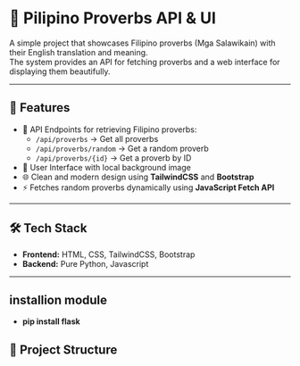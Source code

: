 # 📖 Pilipino Proverbs API & UI
A simple project that showcases Filipino proverbs (Mga Salawikain) with their English translation and meaning.  
The system provides an API for fetching proverbs and a web interface for displaying them beautifully.  


---

## 🚀 Features
- 📌 API Endpoints for retrieving Filipino proverbs:
  - `/api/proverbs` → Get all proverbs  
  - `/api/proverbs/random` → Get a random proverb  
  - `/api/proverbs/{id}` → Get a proverb by ID  
- 🎨 User Interface with local background image  
- 🌐 Clean and modern design using **TailwindCSS** and **Bootstrap**  
- ⚡ Fetches random proverbs dynamically using **JavaScript Fetch API** 
---

## 🛠️ Tech Stack
- **Frontend:** HTML, CSS, TailwindCSS, Bootstrap  
- **Backend:**  Pure Python, Javascript


---

## installion module 
- **pip install flask**

## 📂 Project Structure

